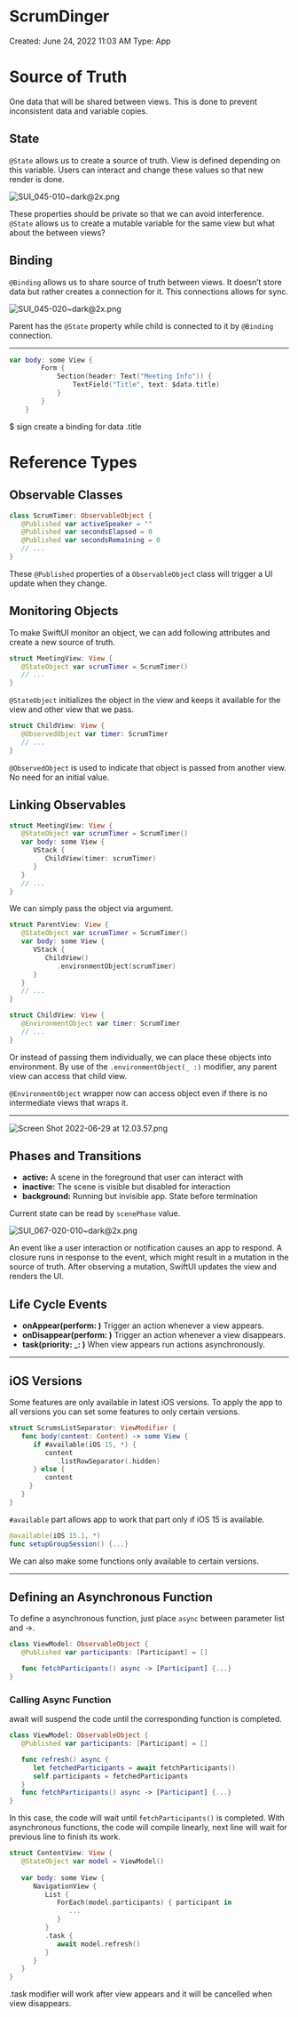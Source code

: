 # ScrumDinger

Created: June 24, 2022 11:03 AM
Type: App

# Source of Truth

One data that will be shared between views. This is done to prevent inconsistent data and variable copies. 

## State

`@State` allows us to create a source of truth. View is defined depending on this variable. Users can interact and change these values so that new render is done.

![SUI_045-010~dark@2x.png](ScrumDinger%2062388f330cd94b99bd0fac4bcb784116/SUI_045-010dark2x.png)

These properties should be private so that we can avoid interference. `@State` allows us to create a mutable variable for the same view but what about the between views?

## Binding

`@Binding` allows us to share source of truth between views. It doesn’t store data but rather creates a connection for it. This connections allows for sync.

![SUI_045-020~dark@2x.png](ScrumDinger%2062388f330cd94b99bd0fac4bcb784116/SUI_045-020dark2x.png)

Parent has the `@State` property while child is connected to it by `@Binding` connection.

---

```swift
var body: some View {
        Form {
            Section(header: Text("Meeting Info")) {
                TextField("Title", text: $data.title)
            }
        }
    }
```

$ sign create a binding for data .title

# Reference Types

## Observable Classes

```swift
class ScrumTimer: ObservableObject {
   @Published var activeSpeaker = ""
   @Published var secondsElapsed = 0
   @Published var secondsRemaining = 0
   // ...
}
```

These `@Published` properties of a `ObservableObjec`t class will trigger a UI update when they change.

## Monitoring Objects

To make SwiftUI monitor an object, we can add following attributes and create a new source of truth.

```swift
struct MeetingView: View {
   @StateObject var scrumTimer = ScrumTimer()
   // ...
}
```

`@StateObject` initializes the object in the view and keeps it available for the view and other view that we pass.

```swift
struct ChildView: View {
   @ObservedObject var timer: ScrumTimer
   // ...
}
```

`@ObservedObject` is used to indicate that object is passed from another view. No need for an initial value.

## Linking Observables

```swift
struct MeetingView: View {
   @StateObject var scrumTimer = ScrumTimer()
   var body: some View {
      VStack {
         ChildView(timer: scrumTimer)
      }
   }
   // ...
}
```

We can simply pass the object via argument.

```swift
struct ParentView: View {
   @StateObject var scrumTimer = ScrumTimer()
   var body: some View {
      VStack {
         ChildView()
            .environmentObject(scrumTimer)
      }
   }
   // ...
}

struct ChildView: View {
   @EnvironmentObject var timer: ScrumTimer
   // ...
}
```

Or instead of passing them individually, we can place these objects into environment. By use of the `.environmentObject(_ :)` modifier, any parent view can access that child view.

`@EnvironmentObject` wrapper now can access object even if there is no intermediate views that wraps it.

---

![Screen Shot 2022-06-29 at 12.03.57.png](ScrumDinger%2062388f330cd94b99bd0fac4bcb784116/Screen_Shot_2022-06-29_at_12.03.57.png)

## Phases and Transitions

- **active:** A scene in the foreground that user can interact with
- **inactive:** The scene is visible but disabled for interaction
- **background:** Running but invisible app. State before termination

Current state can be read by `scenePhase` value. 

![SUI_067-020-010~dark@2x.png](ScrumDinger%2062388f330cd94b99bd0fac4bcb784116/SUI_067-020-010dark2x.png)

An event like a user interaction or notification causes an app to respond. A closure runs in response to the event, which might result in a mutation in the source of truth. After observing a mutation, SwiftUI updates the view and renders the UI.

## Life Cycle Events

- **onAppear(perform: )** Trigger an action whenever a view appears.
- **onDisappear(perform: )** Trigger an action whenever a view disappears.
- **task(priority: _: )** When view appears run actions asynchronously.

---

## iOS Versions

Some features are only available in latest iOS versions. To apply the app to all versions you can set some features to only certain versions.

```swift
struct ScrumsListSeparator: ViewModifier {
   func body(content: Content) -> some View {
      if #available(iOS 15, *) {
         content
            .listRowSeparator(.hidden)
      } else {
         content
     }
   }
}
```

`#available` part allows app to work that part only ıf iOS 15 is available.

```swift
@available(iOS 15.1, *)
func setupGroupSession() {...}
```

We can also make some functions only available to certain versions.

---

## ****Defining an Asynchronous Function****

To define a asynchronous function, just place `async` between parameter list and ->. 

```swift
class ViewModel: ObservableObject {
   @Published var participants: [Participant] = []

   func fetchParticipants() async -> [Participant] {...}
}
```

### Calling Async Function

await will suspend the code until the corresponding function is completed. 

```swift
class ViewModel: ObservableObject {
   @Published var participants: [Participant] = []

   func refresh() async {
      let fetchedParticipants = await fetchParticipants()
      self.participants = fetchedParticipants
   }
   func fetchParticipants() async -> [Participant] {...}
}
```

In this case, the code will wait until `fetchParticipants()` is completed. With asynchronous functions, the code will compile linearly, next line will wait for previous line to finish its work.

```swift
struct ContentView: View {
   @StateObject var model = ViewModel()
 
   var body: some View {
      NavigationView {
         List {
            ForEach(model.participants) { participant in
               ...
            }
         }
         .task {
            await model.refresh()
         }
      }
   }
}
```

.task modifier will work after view appears and it will be cancelled when view disappears.